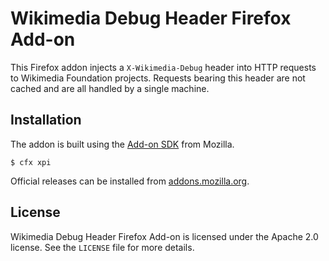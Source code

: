 Wikimedia Debug Header Firefox Add-on
=====================================

This Firefox addon injects a `X-Wikimedia-Debug` header into HTTP requests to
Wikimedia Foundation projects. Requests bearing this header are not cached and
are all handled by a single machine.

Installation
------------

The addon is built using the [Add-on SDK][] from Mozilla.

```
$ cfx xpi
```

Official releases can be installed from [addons.mozilla.org][].

License
-------
Wikimedia Debug Header Firefox Add-on is licensed under the Apache 2.0
license. See the `LICENSE` file for more details.


[Add-on SDK]: https://developer.mozilla.org/en-US/Add-ons/SDK
[addons.mozilla.org]: https://addons.mozilla.org/en-US/firefox/addon/wikimedia-debug-header/
